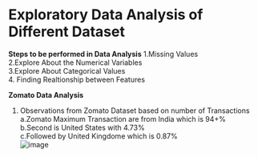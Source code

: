 # Exploratory Data Analysis of Different Dataset

**Steps to be performed in Data Analysis**
1.Missing Values </br>
2.Explore About the Numerical Variables </br>
3.Explore About Categorical Values</br>
4. Finding Realtionship between Features</br>


**Zomato Data Analysis**

1. Observations from Zomato Dataset based on number of Transactions
  a.Zomato Maximum Transaction are from India which is 94+% </br>
  b.Second is United States with 4.73%</br>
  c.Followed by United Kingdome which is 0.87%</br>
![image](https://user-images.githubusercontent.com/38419795/192179175-86d2029c-795d-491f-9d95-52204ecc8a88.png)
